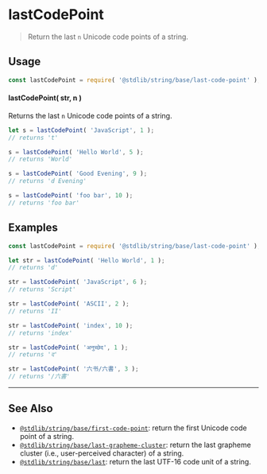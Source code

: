 <!--

@license Apache-2.0

Copyright (c) 2024 The Stdlib Authors.

Licensed under the Apache License, Version 2.0 (the "License");
you may not use this file except in compliance with the License.
You may obtain a copy of the License at

   http://www.apache.org/licenses/LICENSE-2.0

Unless required by applicable law or agreed to in writing, software
distributed under the License is distributed on an "AS IS" BASIS,
WITHOUT WARRANTIES OR CONDITIONS OF ANY KIND, either express or implied.
See the License for the specific language governing permissions and
limitations under the License.

-->

# lastCodePoint

> Return the last `n` Unicode code points of a string.

<section class="usage">

## Usage

```javascript
const lastCodePoint = require( '@stdlib/string/base/last-code-point' );
```

#### lastCodePoint( str, n )

Returns the last `n` Unicode code points of a string.

```javascript
let s = lastCodePoint( 'JavaScript', 1 );
// returns 't'

s = lastCodePoint( 'Hello World', 5 );
// returns 'World'

s = lastCodePoint( 'Good Evening', 9 );
// returns 'd Evening'

s = lastCodePoint( 'foo bar', 10 );
// returns 'foo bar'
```

</section>

<!-- /.usage -->

<section class="examples">

## Examples

<!-- eslint no-undef: "error" -->

```javascript
const lastCodePoint = require( '@stdlib/string/base/last-code-point' );

let str = lastCodePoint( 'Hello World', 1 );
// returns 'd'

str = lastCodePoint( 'JavaScript', 6 );
// returns 'Script'

str = lastCodePoint( 'ASCII', 2 );
// returns 'II'

str = lastCodePoint( 'index', 10 );
// returns 'index'

str = lastCodePoint( 'अनुच्छेद', 1 );
// returns 'द'

str = lastCodePoint( '六书/六書', 3 );
// returns '/六書'
```

</section>

<!-- /.examples -->

<!-- Section for related `stdlib` packages. Do not manually edit this section, as it is automatically populated. -->

<section class="related">

* * *

## See Also

-   <span class="package-name">[`@stdlib/string/base/first-code-point`][@stdlib/string/base/first-code-point]</span><span class="delimiter">: </span><span class="description">return the first Unicode code point of a string.</span>
-   <span class="package-name">[`@stdlib/string/base/last-grapheme-cluster`][@stdlib/string/base/last-grapheme-cluster]</span><span class="delimiter">: </span><span class="description">return the last grapheme cluster (i.e., user-perceived character) of a string.</span>
-   <span class="package-name">[`@stdlib/string/base/last`][@stdlib/string/base/last]</span><span class="delimiter">: </span><span class="description">return the last UTF-16 code unit of a string.</span>

</section>

<!-- /.related -->

<!-- Section for all links. Make sure to keep an empty line after the `section` element and another before the `/section` close. -->

<section class="links">

<!-- <related-links> -->

[@stdlib/string/base/first-code-point]: https://github.com/stdlib-js/stdlib/tree/develop/lib/node_modules/%40stdlib/string/base/first-code-point

[@stdlib/string/base/last-grapheme-cluster]: https://github.com/stdlib-js/stdlib/tree/develop/lib/node_modules/%40stdlib/string/base/last-grapheme-cluster

[@stdlib/string/base/last]: https://github.com/stdlib-js/stdlib/tree/develop/lib/node_modules/%40stdlib/string/base/last

<!-- </related-links> -->

</section>

<!-- /.links -->
